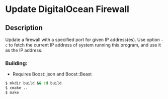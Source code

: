 # Update DigitalOcean Firewall

## Description
Update a firewall with a specified port for given IP address(es). Use option `-c` to fetch the current IP address of system running this program, and use it as the IP address.

### Building:
- Requires Boost::json and Boost::Beast

```sh
$ mkdir build && cd build
$ cmake ..
$ make
```

